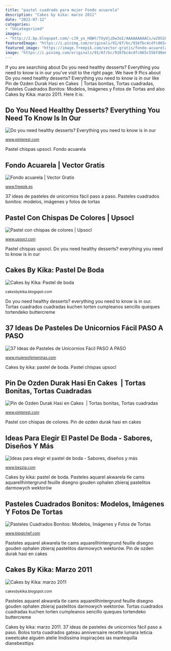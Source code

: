 ```yaml
---
title: "pastel cuadrado para mujer Fondo acuarela"
description: "Cakes by kika: marzo 2011"
date: "2022-07-12"
categories:
- "Uncategorized"
images:
- "http://2.bp.blogspot.com/-cJ9_yo_HQWY/TXyUjzDw3oI/AAAAAAAAACs/w2OSS8dq46w/s1600/pastel%2Bcascada%2B6.bmp"
featuredImage: "https://i.pinimg.com/originals/91/6f/bc/916fbc4cdfc065c556fd0e6e451761d8.jpg"
featured_image: "https://image.freepik.com/vector-gratis/fondo-acuarela_220290-34.jpg"
image: "https://i.pinimg.com/originals/91/6f/bc/916fbc4cdfc065c556fd0e6e451761d8.jpg"
---
```


If you are searching about Do you need healthy desserts? Everything you need to know is in our you've visit to the right page. We have 9 Pics about Do you need healthy desserts? Everything you need to know is in our like Pin de Ozden Durak Hasi en Cakes ️ | Tortas bonitas, Tortas cuadradas, Pasteles Cuadrados Bonitos: Modelos, Imágenes y Fotos de Tortas and also Cakes by Kika: marzo 2011. Here it is:

## Do You Need Healthy Desserts? Everything You Need To Know Is In Our

![Do you need healthy desserts? Everything you need to know is in our](https://i.pinimg.com/originals/33/db/bb/33dbbbaedba21d1d9655bf3b5842b1dc.jpg "37 ideas de pasteles de unicornios fácil paso a paso")

<small>www.pinterest.com</small>

Pastel chispas upsocl. Fondo acuarela

## Fondo Acuarela | Vector Gratis

![Fondo acuarela | Vector Gratis](https://image.freepik.com/vector-gratis/fondo-acuarela_220290-34.jpg "Bolos torta cuadrados gateau anniversaire recette lumara leticia sweetcake alguém atelie lindíssima inspirações ias mantequilla dianebesttips")

<small>www.freepik.es</small>

37 ideas de pasteles de unicornios fácil paso a paso. Pasteles cuadrados bonitos: modelos, imágenes y fotos de tortas

## Pastel Con Chispas De Colores | Upsocl

![Pastel con chispas de colores | Upsocl](http://cdn5.upsocl.com/wp-content/uploads/2017/11/color.jpeg "Pasteles aquarel akwarela tle cams aquarellhintergrund feuille disegno gouden ophalen zbieraj pastelitos darmowych wektorów")

<small>www.upsocl.com</small>

Pastel chispas upsocl. Do you need healthy desserts? everything you need to know is in our

## Cakes By Kika: Pastel De Boda

![Cakes by Kika: Pastel de boda](http://2.bp.blogspot.com/-cJ9_yo_HQWY/TXyUjzDw3oI/AAAAAAAAACs/w2OSS8dq46w/s1600/pastel%2Bcascada%2B6.bmp "Pasteles cuadrados bonitos: modelos, imágenes y fotos de tortas")

<small>cakesbykika.blogspot.com</small>

Do you need healthy desserts? everything you need to know is in our. Tortas cuadrados cuadradas kuchen torten cumpleanos sencillo queques tortendeko buttercreme

## 37 Ideas De Pasteles De Unicornios Fácil PASO A PASO

![37 Ideas de Pasteles de Unicornios Fácil PASO A PASO](http://www.mujeresfemeninas.com/imagenes/recetas/unicornio-con-nubes.jpg "Cakes by kika: marzo 2011")

<small>www.mujeresfemeninas.com</small>

Cakes by kika: pastel de boda. Pastel chispas upsocl

## Pin De Ozden Durak Hasi En Cakes ️ | Tortas Bonitas, Tortas Cuadradas

![Pin de Ozden Durak Hasi en Cakes ️ | Tortas bonitas, Tortas cuadradas](https://i.pinimg.com/originals/91/6f/bc/916fbc4cdfc065c556fd0e6e451761d8.jpg "Pin de ozden durak hasi en cakes ️")

<small>www.pinterest.com</small>

Pastel con chispas de colores. Pin de ozden durak hasi en cakes ️

## Ideas Para Elegir El Pastel De Boda - Sabores, Diseños Y Más

![Ideas para elegir el pastel de boda - Sabores, diseños y más](https://www.bezzia.com/wp-content/uploads/2018/08/pastel-de-boda-blanco.jpg "37 ideas de pasteles de unicornios fácil paso a paso")

<small>www.bezzia.com</small>

Cakes by kika: pastel de boda. Pasteles aquarel akwarela tle cams aquarellhintergrund feuille disegno gouden ophalen zbieraj pastelitos darmowych wektorów

## Pasteles Cuadrados Bonitos: Modelos, Imágenes Y Fotos De Tortas

![Pasteles Cuadrados Bonitos: Modelos, Imágenes y Fotos de Tortas](https://i1.wp.com/farm6.staticflickr.com/5771/23313595049_0e5333923b.jpg?resize=459%2C500&amp;ssl=1 "37 ideas de pasteles de unicornios fácil paso a paso")

<small>www.blogichef.com</small>

Pasteles aquarel akwarela tle cams aquarellhintergrund feuille disegno gouden ophalen zbieraj pastelitos darmowych wektorów. Pin de ozden durak hasi en cakes ️

## Cakes By Kika: Marzo 2011

![Cakes by Kika: marzo 2011](http://3.bp.blogspot.com/-OBti8zJdpyM/TXyT7V4_8iI/AAAAAAAAACk/A-zMmP4_Als/s1600/pastel%2Bcascada%2B3.jpg "Fondo acuarela")

<small>cakesbykika.blogspot.com</small>

Pasteles aquarel akwarela tle cams aquarellhintergrund feuille disegno gouden ophalen zbieraj pastelitos darmowych wektorów. Tortas cuadrados cuadradas kuchen torten cumpleanos sencillo queques tortendeko buttercreme

Cakes by kika: marzo 2011. 37 ideas de pasteles de unicornios fácil paso a paso. Bolos torta cuadrados gateau anniversaire recette lumara leticia sweetcake alguém atelie lindíssima inspirações ias mantequilla dianebesttips
